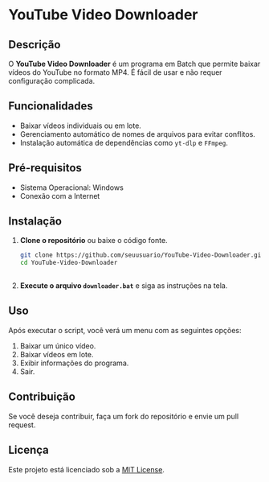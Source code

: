 

# YouTube Video Downloader

## Descrição

O **YouTube Video Downloader** é um programa em Batch que permite baixar vídeos do YouTube no formato MP4. É fácil de usar e não requer configuração complicada.

## Funcionalidades

- Baixar vídeos individuais ou em lote.
- Gerenciamento automático de nomes de arquivos para evitar conflitos.
- Instalação automática de dependências como `yt-dlp` e `FFmpeg`.

## Pré-requisitos

- Sistema Operacional: Windows
- Conexão com a Internet

## Instalação

1. **Clone o repositório** ou baixe o código fonte.
   ```bash
   git clone https://github.com/seuusuario/YouTube-Video-Downloader.git
   cd YouTube-Video-Downloader
  

2. **Execute o arquivo `downloader.bat`** e siga as instruções na tela.

## Uso

Após executar o script, você verá um menu com as seguintes opções:

1. Baixar um único vídeo.
2. Baixar vídeos em lote.
3. Exibir informações do programa.
4. Sair.

## Contribuição

Se você deseja contribuir, faça um fork do repositório e envie um pull request.

## Licença

Este projeto está licenciado sob a [MIT License](LICENSE).
```

